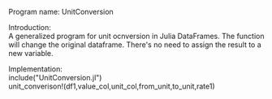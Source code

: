 Program name: UnitConversion<br />

Introduction:<br />
A generalized program for unit ocnversion in Julia DataFrames. The function will change the original dataframe. There's no need to assign the result to a new variable.<br />

Implementation:<br />
include("UnitConversion.jl")<br />
unit_converison!(df1,value_col,unit_col,from_unit,to_unit,rate1)<br />
